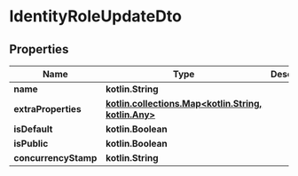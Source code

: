 
# IdentityRoleUpdateDto

## Properties
Name | Type | Description | Notes
------------ | ------------- | ------------- | -------------
**name** | **kotlin.String** |  | 
**extraProperties** | [**kotlin.collections.Map&lt;kotlin.String, kotlin.Any&gt;**](kotlin.Any.md) |  |  [optional] [readonly]
**isDefault** | **kotlin.Boolean** |  |  [optional]
**isPublic** | **kotlin.Boolean** |  |  [optional]
**concurrencyStamp** | **kotlin.String** |  |  [optional]



